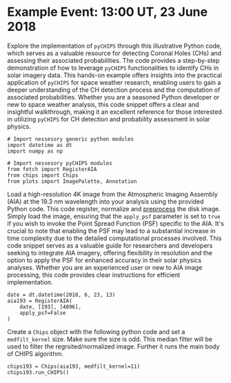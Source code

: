 <!-- 
Author(s): Shibaji Chakraborty

Disclaimer:
pyCHIPS is under the MIT license found in the root directory LICENSE.md 
Everyone is permitted to copy and distribute verbatim copies of this license 
document.

This version of the MIT Public License incorporates the terms
and conditions of MIT General Public License.
-->

# Example Event: 13:00 UT, 23 June 2018
Explore the implementation of `pyCHIPS` through this illustrative Python code, which serves as a valuable resource for detecting Coronal Holes (CHs) and assessing their associated probabilities. The code provides a step-by-step demonstration of how to leverage `pyCHIPS` functionalities to identify CHs in solar imagery data. This hands-on example offers insights into the practical application of `pyCHIPS` for space weather research, enabling users to gain a deeper understanding of the CH detection process and the computation of associated probabilities. Whether you are a seasoned Python developer or new to space weather analysis, this code snippet offers a clear and insightful walkthrough, making it an excellent reference for those interested in utilizing `pyCHIPS` for CH detection and probability assessment in solar physics.

```
# Import nessesory generic python modules
import datetime as dt
import numpy as np

# Import nessesory pyCHIPS modules
from fetch import RegisterAIA
from chips import Chips
from plots import ImagePalette, Annotation
```
Load a high-resolution 4K image from the Atmospheric Imaging Assembly (AIA) at the 19.3 nm wavelength into your analysis using the provided Python code. This code register, normalize and [preprocess](https://aiapy.readthedocs.io/en/latest/preparing_data.html) the disk image. Simply load the image, ensuring that the `apply_psf` parameter is set to `true` if you wish to invoke the Point Spread Function (PSF) specific to the AIA. It's crucial to note that enabling the PSF may lead to a substantial increase in time complexity due to the detailed computational processes involved. This code snippet serves as a valuable guide for researchers and developers seeking to integrate AIA imagery, offering flexibility in resolution and the option to apply the PSF for enhanced accuracy in their solar physics analyses. Whether you are an experienced user or new to AIA image processing, this code provides clear instructions for efficient implementation.

```
date = dt.datetime(2018, 6, 23, 13)
aia193 = RegisterAIA(
    date, [193], [4096], 
    apply_psf=False
)
```

Create a `Chips` object with the following python code and set a `medfilt_kernel` size. Make sure the size is odd. This median filter will be used to filter the regrsited/normalized image. Further it runs the main body of CHIPS algorithm.

```
chips193 = Chips(aia193, medfilt_kernel=11)
chips193.run_CHIPS()
```

